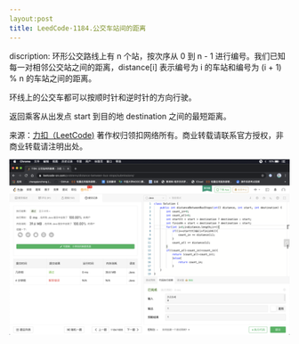 ```yaml
---
layout:post
title: LeedCode·1184.公交车站间的距离
---
```

discription:
环形公交路线上有 n 个站，按次序从 0 到 n - 1 进行编号。我们已知每一对相邻公交站之间的距离，distance[i] 表示编号为 i 的车站和编号为 (i + 1) % n 的车站之间的距离。

环线上的公交车都可以按顺时针和逆时针的方向行驶。

返回乘客从出发点 start 到目的地 destination 之间的最短距离。

来源：[力扣（LeetCode)](https://leetcode-cn.com/problems/distance-between-bus-stops)
著作权归领扣网络所有。商业转载请联系官方授权，非商业转载请注明出处。

<img src="../images/arith.png" alt="_config.yml" style="zoom:50%;" />

